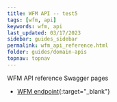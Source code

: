 ```yaml
---
title: WFM API -- test5
tags: [wfm, api]
keywords: wfm, api
last_updated: 03/17/2023
sidebar: guides_sidebar
permalink: wfm_api_reference.html
folder: guides/domain-apis
topnav: topnav
---
```

WFM API reference
Swagger pages
- [WFM endpoint](https://vr-api-integration.github.io/youforce-api-Swagger-ui/WFM.html){:target="\_blank"}